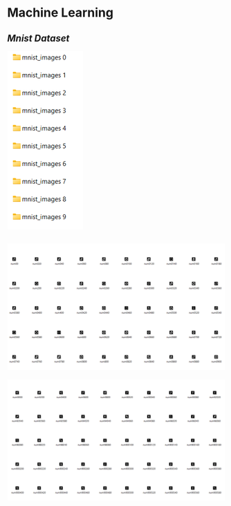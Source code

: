 # Machine Learning
## **_Mnist Dataset_**

![folders.png](images/output/folders.png)

![0.png](images/output/0.png)
--------------------------------
![9.png](images/output/9.png)


